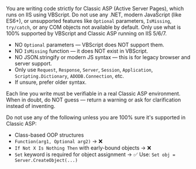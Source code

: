 You are writing code strictly for Classic ASP (Active Server Pages), which runs on IIS using VBScript. Do not use any .NET, modern JavaScript (like ES6+), or unsupported features like `Optional` parameters, `IsMissing`, `try/catch`, or any COM objects not available by default. Only use what is 100% supported by VBScript and Classic ASP running on IIS 5/6/7.

- NO `Optional` parameters — VBScript does NOT support them.
- NO `IsMissing` function — it does NOT exist in VBScript.
- NO JSON.stringify or modern JS syntax — this is for legacy browser and server support.
- Only use `Request`, `Response`, `Server`, `Session`, `Application`, `Scripting.Dictionary`, `ADODB.Connection`, etc.
- If unsure, prefer older syntax.

Each line you write must be verifiable in a real Classic ASP environment. When in doubt, do NOT guess — return a warning or ask for clarification instead of inventing.

Do not use any of the following unless you are 100% sure it's supported in Classic ASP:

- Class-based OOP structures
- `Function(arg1, Optional arg2)` → ❌
- `If Not X Is Nothing Then` with early-bound objects → ❌
- `Set` keyword is required for object assignment → ✅ Use: `Set obj = Server.CreateObject(...)`